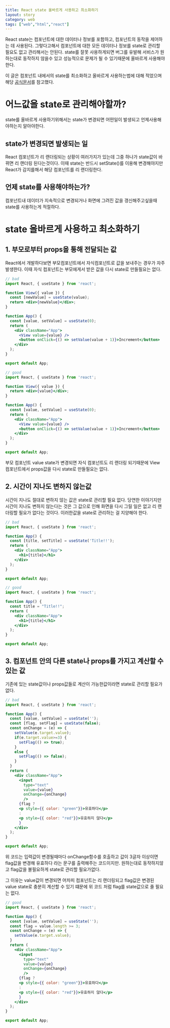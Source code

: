```yaml
---
title: React state 올바르게 사용하고 최소화하기
layout: story
category: web
tags: ["web","html","react"]
---
```

React state는 컴포넌트에 대한 데이터나 정보를 포함하고, 컴포넌트의 동작을 제어하는 데 사용된다.
그렇다고해서 컴포넌트에 대한 모든 데이터나 정보를 state로 관리할 필요도 없고 관리해서는 안된다.
state를 잘못 사용하게되면 버그를 유발해 서비스가 원하는대로 동작하지 않을수 있고 성능적으로 문제가 될 수 있기때문에 올바르게 사용해야한다.

이 글은 컴포넌트 내에서의 state를 최소화하고 올바르게 사용하는법에 대해 적었으며 해당 [공식문서](https://ko.reactjs.org/docs/thinking-in-react.html#step-3-identify-the-minimal-but-complete-representation-of-ui-state)를 참고했다.

# 어느값을 state로 관리해야할까?
state를 올바르게 사용하기위해서는 state가 변경되면 어떤일이 발생되고 언제사용해야하는지 알아야한다.

## state가 변경되면 발생되는 일
React 컴포넌트가 리 랜더링되는 상황이 여러가지가 있는데 그중 하나가 state값이 바뀌면 리 랜더링 된다는것이다.
이때 state는 반드시 setState()를 이용해 변경해야지만 React가 감지를해서 해당 컴포넌트를 리 랜더링한다.

## 언제 state를 사용해야하는가?
컴포넌트내 데이터가 지속적으로 변경되거나 화면에 그려진 값을 갱신해주고싶을때 state를 사용하는게 적절하다.

# state 올바르게 사용하고 최소화하기

## 1. 부모로부터 props을 통해 전달되는 값
React에서 개발하다보면 부모컴포넌트에서 자식컴포넌트로 값을 보내주는 경우가 자주 발생한다. 
이때 자식 컴포넌트는 부모에게서 받은 값을 다시 state로 만들필요는 없다.
```jsx
// bad
import React, { useState } from 'react';

function View({ value }) {
  const [newValue] = useState(value);
  return <div>{newValue}</div>;
}

function App() {
  const [value, setValue] = useState(0);
  return (
    <div className="App">
      <View value={value} />
      <button onClick={() => setValue(value + 1)}>Increment</button>
    </div>
  );
}

export default App;
```
```jsx
// good
import React, { useState } from 'react';

function View({ value }) {
  return <div>{value}</div>;
}

function App() {
  const [value, setValue] = useState(0);
  return (
    <div className="App">
      <View value={value} />
      <button onClick={() => setValue(value + 1)}>Increment</button>
    </div>
  );
}

export default App;

```

부모 컴포넌트 value state가 변경되면 자식 컴포넌트도 리 랜더링 되기때문에 View 컴포넌트에서 props값을 다시 state로 만들필요는 없다.

## 2. 시간이 지나도 변하지 않는값
시간이 지나도 절대로 변하지 않는 값은 state로 관리할 필요 없다.
당연한 이야기지만 시간이 지나도 변하지 않는다는 것은 그 값으로 인해 화면을 다시 그릴 일은 없고 리 랜더링할 필요가 없다는 것이다. 이러한값을 state로 관리하는 걸 지양해야 한다.
```jsx
// bad
import React, { useState } from 'react';

function App() {
  const [title, setTitle] = useState('Title!!');
  return (
    <div className="App">
      <h1>{title}</h1>
    </div>
  );
}

export default App;
```
```jsx
// good
import React, { useState } from 'react';

function App() {
  const title = "Title!!";
  return (
    <div className="App">
      <h1>{title}</h1>
    </div>
  );
}

export default App;
```

## 3. 컴포넌트 안의 다른 state나 props를 가지고 계산할 수 있는 값
기존에 있는 state값이나 props값들로 계산이 가능한값이라면 state로 관리할 필요가 없다.
```jsx
// bad
import React, { useState } from 'react';

function App() {
  const [value, setValue] = useState('');
  const [flag, setFlag] = useState(false);
  const onChange = (e) => {
    setValue(e.target.value);
    if(e.target.value>=3) {
      setFlag(() => true);
    }
    else {
      setFlag(() => false);
    }
  }
  return (
    <div className="App">
      <input
        type="text"
        value={value}
        onChange={onChange}
        />
      {flag ? 
      <p style={{ color: "green"}}>유효하다</p>
      : 
      <p style={{ color: "red"}}>유효하지 않다</p>
      }
    </div>
  );
}

export default App;
```
위 코드는 입력값이 변경될때마다 onChange함수를 호출하고 값이 3글자 이상이면 flag값을 변경해 유효하다 라는 문구를 출력해주는 코드이지만. 원하는대로 동작하지않고 flag값을 불필요하게 state로 관리할 필요가없다.

그 이유는 value값이 변경되면 어차피 컴포넌트는 리 랜더링되고 flag값은 변경된 value state로 충분히 계산할 수 있기 떄문에 위 코드 처럼 flag를 state값으로 줄 필요는 없다.
```jsx
// good
import React, { useState } from 'react';

function App() {
  const [value, setValue] = useState('');
  const flag = value.length >= 3;
  const onChange = (e) => {
    setValue(e.target.value);
  }
  return (
    <div className="App">
      <input
        type="text"
        value={value}
        onChange={onChange}
        />
      {flag ? 
      <p style={{ color: "green"}}>유효하다</p>
      : 
      <p style={{ color: "red"}}>유효하지 않다</p>
      }
    </div>
  );
}

export default App;
```



























